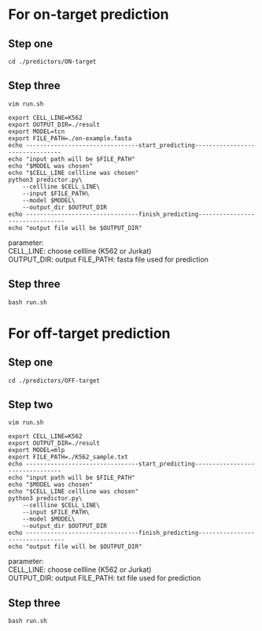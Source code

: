 # For on-target prediction 

## Step one 

    cd ./predictors/ON-target

## Step three 

    vim run.sh

    export CELL_LINE=K562
    export OUTPUT_DIR=./result
    export MODEL=tcn
    export FILE_PATH=./on-example.fasta
    echo --------------------------------start_predicting--------------------------------
    echo "input path will be $FILE_PATH"
    echo "$MODEL was chosen"
    echo "$CELL_LINE cellline was chosen"
    python3 predictor.py\
        --cellline $CELL_LINE\
        --input $FILE_PATH\
        --model $MODEL\
        --output_dir $OUTPUT_DIR 
    echo --------------------------------finish_predicting--------------------------------
    echo "output file will be $OUTPUT_DIR"

parameter:  
CELL_LINE: choose cellline (K562 or Jurkat)  
OUTPUT_DIR: output
FILE_PATH: fasta file used for prediction  

## Step three 
    bash run.sh

# For off-target prediction 

## Step one 

    cd ./predictors/OFF-target

## Step two 
    vim run.sh 

    export CELL_LINE=K562
    export OUTPUT_DIR=./result
    export MODEL=mlp
    export FILE_PATH=./K562_sample.txt
    echo --------------------------------start_predicting--------------------------------
    echo "input path will be $FILE_PATH"
    echo "$MODEL was chosen"
    echo "$CELL_LINE cellline was chosen"
    python3 predictor.py\
        --cellline $CELL_LINE\
        --input $FILE_PATH\
        --model $MODEL\
        --output_dir $OUTPUT_DIR 
    echo --------------------------------finish_predicting--------------------------------
    echo "output file will be $OUTPUT_DIR"

parameter:  
CELL_LINE: choose cellline (K562 or Jurkat)  
OUTPUT_DIR: output
FILE_PATH: txt file used for prediction  

## Step three

    bash run.sh
